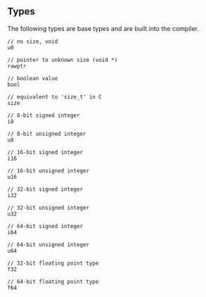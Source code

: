 ## Types

The following types are base types and are built into the compiler.

```
// no size, void
u0
```

```
// pointer to unknown size (void *)
rawptr
```

```
// boolean value
bool
```

```
// equivalent to 'size_t' in C
size
```

```
// 8-bit signed integer
i8
```

```
// 8-bit unsigned integer
u8
```

```
// 16-bit signed integer
i16
```

```
// 16-bit unsigned integer
u16
```

```
// 32-bit signed integer
i32
```

```
// 32-bit unsigned integer
u32
```

```
// 64-bit signed integer
i64
```

```
// 64-bit unsigned integer
u64
```

```
// 32-bit floating point type
f32
```

```
// 64-bit floating point type
f64
```